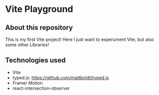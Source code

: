 # Vite Playground

## About this repository
This is my first Vite project! Here I just want to experument Vite, but also some other Libraries!

## Technologies used
- Vite
- typed.js: https://github.com/mattboldt/typed.js
- Framer Motion
- react-intersection-observer
